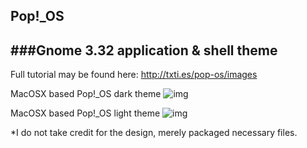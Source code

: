 ## Pop!_OS 
###Gnome 3.32 application & shell theme
---
Full tutorial may be found here: http://txti.es/pop-os/images

MacOSX based Pop!_OS dark theme
![img](https://github.com/abcve/pop_os/blob/master/pop-dark.png)

MacOSX based Pop!_OS light theme
![img](https://github.com/abcve/pop_os/blob/master/pop-light.png)

*I do not take credit for the design, merely packaged necessary files.
